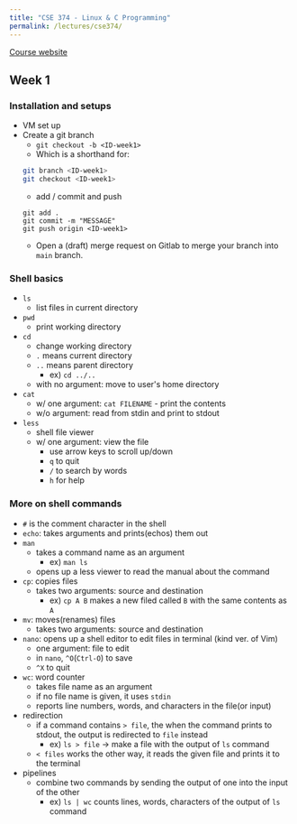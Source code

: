 ```yaml
---
title: "CSE 374 - Linux & C Programming"
permalink: /lectures/cse374/
---
```

[Course website](https://courses.cs.washington.edu/courses/cse374/21wi/)

## Week 1
### Installation and setups

- VM set up
- Create a git branch
  - `git checkout -b <ID-week1>`
  - Which is a shorthand for:
  ```sh
  git branch <ID-week1>
  git checkout <ID-week1>
  ```
  - add / commit and push
  ```
  git add .
  git commit -m "MESSAGE"
  git push origin <ID-week1>
  ```
  - Open a (draft) merge request on Gitlab to merge your branch into `main` branch.

### Shell basics
  
- `ls`
  - list files in current directory
- `pwd`
  - print working directory
- `cd`
  - change working directory
  - `.` means current directory
  - `..` means parent directory
    - ex) `cd ../..`
  - with no argument: move to user's home directory
- `cat`
  - w/ one argument: `cat FILENAME` - print the contents
  - w/o argument: read from stdin and print to stdout
- `less`
  - shell file viewer
  - w/ one argument: view the file
    - use arrow keys to scroll up/down
    - `q` to quit
    - `/` to search by words
    - `h` for help

### More on shell commands

- `#` is the comment character in the shell
- `echo`: takes arguments and prints(echos) them out
- `man`
  - takes a command name as an argument
    - ex) `man ls`
  - opens up a less viewer to read the manual about the command
- `cp`: copies files
  - takes two arguments: source and destination
    - ex) `cp A B` makes a new filed called `B` with the same contents as `A`
- `mv`: moves(renames) files
  - takes two arguments: source and destination
- `nano`: opens up a shell editor to edit files in terminal (kind ver. of Vim)
  - one argument: file to edit
  - in `nano`, `^O`(`Ctrl-O`) to save
  - `^X` to quit
- `wc`: word counter
  - takes file name as an argument
  - if no file name is given, it uses `stdin`
  - reports line numbers, words, and characters in the file(or input)
- redirection
  - if a command contains `> file`, the when the command prints to stdout, the output is redirected to `file` instead
    - ex) `ls > file` -> make a file with the output of `ls` command
  - `< files` works the other way, it reads the given file and prints it to the terminal
- pipelines
  - combine two commands by sending the output of one into the input of the other
    - ex) `ls | wc` counts lines, words, characters of the output of `ls` command